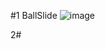 #1 BallSlide
![image](https://github.com/luisgomes2002/UnityGamesLearning/assets/85139913/7276b7e3-8581-4cbb-8cc2-1f60727b19a2)

2#
